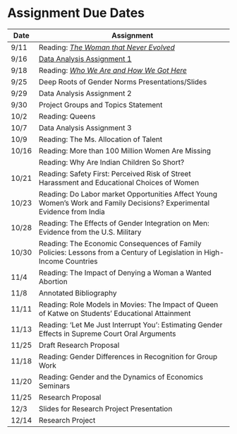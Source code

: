 # Assignment Due Dates

| Date | Assignment |
| ------- | -------------- |
| 9/11 | Reading: [_The Woman that Never Evolved_](https://www.gradescope.com/courses/853960/assignments/4879294/) |
| 9/16 | [Data Analysis Assignment 1](data1.html) |
| 9/18 | Reading: [_Who We Are and How We Got Here_](https://www.gradescope.com/courses/853960/assignments/4956387/) |
| 9/25 | Deep Roots of Gender Norms Presentations/Slides |
| 9/29 | Data Analysis Assignment 2 |
| 9/30 | Project Groups and Topics Statement |
| 10/2 | Reading: Queens |
| 10/7 | Data Analysis Assignment 3 |
| 10/9 | Reading: The Ms. Allocation of Talent |
| 10/16 | Reading: More than 100 Million Women Are Missing |
|       | Reading: Why Are Indian Children So Short? |
| 10/21 | Reading: Safety First: Perceived Risk of Street Harassment and Educational Choices of Women |
| 10/23 | Reading: Do Labor market Opportunities Affect Young Women’s Work and Family Decisions? Experimental Evidence from India |
| 10/28 | Reading: The Effects of Gender Integration on Men: Evidence from the U.S. Military | 
| 10/30 | Reading: The Economic Consequences of Family Policies: Lessons from a Century of Legislation in High-Income Countries |
| 11/4 | Reading: The Impact of Denying a Woman a Wanted Abortion |
| 11/8 | Annotated Bibliography | 
| 11/11 | Reading: Role Models in Movies: The Impact of Queen of Katwe on Students’ Educational Attainment |
| 11/13 | Reading: ‘Let Me Just Interrupt You’: Estimating Gender Effects in Supreme Court Oral Arguments | 
| 11/25 | Draft Research Proposal | 
| 11/18 | Reading: Gender Differences in Recognition for Group Work | 
| 11/20 | Reading: Gender and the Dynamics of Economics Seminars | 
| 11/25 | Research Proposal | 
| 12/3 | Slides for Research Project Presentation | 
| 12/14 | Research Project |
